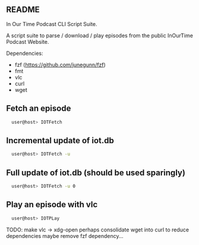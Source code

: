 ## README

In Our Time Podcast CLI Script Suite.
 
A script suite to parse / download / play episodes from the public InOurTime Podcast Website.

Dependencies: 
 - fzf (https://github.com/junegunn/fzf)
 - fmt
 - vlc 
 - curl 
 - wget 

## Fetch an episode
```bash
  user@host> IOTFetch 
```
## Incremental update of iot.db 
```bash
  user@host> IOTFetch -u 
```
## Full update of iot.db (should be used sparingly)
```bash
  user@host> IOTFetch -u 0
```

## Play an episode with vlc
```bash
  user@host> IOTPLay
```

TODO:
 make vlc -> xdg-open 
 perhaps consolidate wget into curl to reduce dependencies
 maybe remove fzf dependency...
